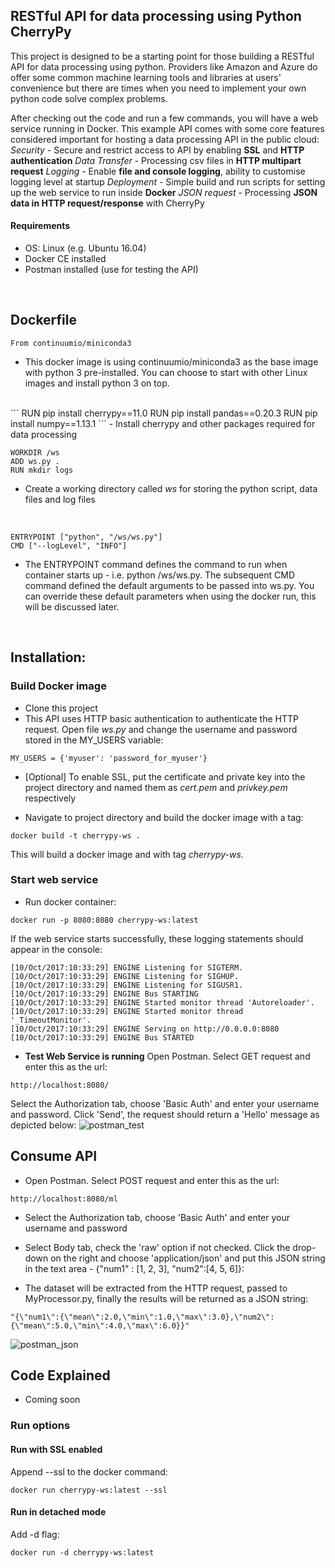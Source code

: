 RESTful API for data processing using Python CherryPy
-------------
This project is designed to be a starting point for those building a RESTful API for data processing using python.  Providers like Amazon and Azure do offer some common machine learning tools and libraries at users' convenience but there are times when you need to implement your own python code solve complex problems.  

After checking out the code and run a few commands, you will have a web service running in Docker.   This example API comes with some core features considered important for hosting a data processing API in the public cloud:
*Security* - Secure and restrict access to API by enabling **SSL** and **HTTP authentication**
*Data Transfer* - Processing csv files in **HTTP multipart request**
*Logging* - Enable **file and console logging**, ability to customise logging level at startup 
*Deployment* - Simple build and run scripts for setting up the web service to run inside **Docker**
*JSON request* - Processing **JSON data in HTTP request/response** with CherryPy

#### Requirements
- OS: Linux (e.g. Ubuntu 16.04)
- Docker CE installed
- Postman installed (use for testing the API)
<br/>

## Dockerfile
``` 
From continuumio/miniconda3
```
- This docker image is using continuumio/miniconda3 as the base image with python 3 pre-installed.  You can choose to start with other Linux images and install python 3 on top.
<br />
``` 
RUN pip install cherrypy==11.0
RUN pip install pandas==0.20.3
RUN pip install numpy==1.13.1
```
- Install cherrypy and other packages required for data processing 
<br />

``` 
WORKDIR /ws
ADD ws.py .
RUN mkdir logs
```
- Create a working directory called *ws* for storing the python script, data files and log files
<br />

```
ENTRYPOINT ["python", "/ws/ws.py"]
CMD ["--logLevel", "INFO"]
``` 
- The ENTRYPOINT command defines the command to run when container starts up - i.e. python /ws/ws.py.  The subsequent CMD command defined the default arguments to be passed into ws.py.  You can override these default parameters when using the docker run, this will be discussed later.

<br/>

## Installation: 
### Build Docker image
- Clone this project
- This API uses HTTP basic authentication to authenticate the HTTP request.  Open file *ws.py* and change the username and password stored in the MY_USERS variable:
```
MY_USERS = {'myuser': 'password_for_myuser'}
```
- [Optional] To enable SSL, put the certificate and private key into the project directory and named them as *cert.pem* and *privkey.pem* respectively

- Navigate to project directory and build the docker image with a tag:
```
docker build -t cherrypy-ws .
```
This will build a docker image and with tag *cherrypy-ws*.
<br/>

### Start web service
- Run docker container:
```  
docker run -p 8080:8080 cherrypy-ws:latest
```
If the web service starts successfully, these logging statements should appear in the console:
```
[10/Oct/2017:10:33:29] ENGINE Listening for SIGTERM.
[10/Oct/2017:10:33:29] ENGINE Listening for SIGHUP.
[10/Oct/2017:10:33:29] ENGINE Listening for SIGUSR1.
[10/Oct/2017:10:33:29] ENGINE Bus STARTING
[10/Oct/2017:10:33:29] ENGINE Started monitor thread 'Autoreloader'.
[10/Oct/2017:10:33:29] ENGINE Started monitor thread '_TimeoutMonitor'.
[10/Oct/2017:10:33:29] ENGINE Serving on http://0.0.0.0:8080
[10/Oct/2017:10:33:29] ENGINE Bus STARTED
```
- **Test Web Service is running** 
Open Postman.  Select GET request and enter this as the url:
```
http://localhost:8080/
```
Select the Authorization tab, choose 'Basic Auth' and enter your username and password. Click 'Send', the request should return a 'Hello' message as depicted below:
![postman_test](https://user-images.githubusercontent.com/30487789/31473845-5fa1cf98-af3a-11e7-8990-90bff866fc41.png)

## Consume API
- Open Postman.  Select POST request and enter this as the url:
```
http://localhost:8080/ml
```
- Select the Authorization tab, choose 'Basic Auth' and enter your username and password
- Select Body tab, check the 'raw' option if not checked.   Click the drop-down on the right and choose 'application/json' and put this JSON string in the text area  - {"num1" : [1, 2, 3], "num2":[4, 5, 6]}:

- The dataset will be extracted from the HTTP request, passed to MyProcessor.py, finally the results will be returned as a JSON string:
```
"{\"num1\":{\"mean\":2.0,\"min\":1.0,\"max\":3.0},\"num2\":{\"mean\":5.0,\"min\":4.0,\"max\":6.0}}"
```
![postman_json](https://user-images.githubusercontent.com/30487789/31473847-62221ebc-af3a-11e7-86d3-f8383375a448.png)
## Code Explained
- Coming soon

### Run options
#### Run with SSL enabled
Append --ssl to the docker command:
```
docker run cherrypy-ws:latest --ssl
```

#### Run in detached mode
Add -d flag:
```
docker run -d cherrypy-ws:latest
```
